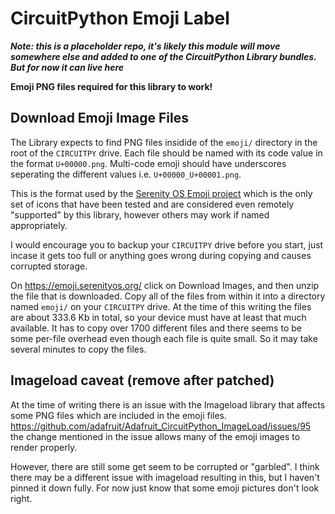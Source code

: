 # CircuitPython Emoji Label

***Note: this is a placeholder repo, it's likely this module will move somewhere else
and added to one of the CircuitPython Library bundles. But for now it can live here***

**Emoji PNG files required for this library to work!**

## Download Emoji Image Files
The Library expects to find PNG files insidide of the `emoji/` directory in the root
of the `CIRCUITPY` drive. Each file should be named with its code value in the format 
`U+00000.png`. Multi-code emoji should have underscores seperating the different values
i.e. `U+00000_U+00001.png`. 

This is the format used by the [Serenity OS Emoji project](https://emoji.serenityos.org/) which is the only set of icons
that have been tested and are considered even remotely "supported" by this library, however others may work if named
appropriately.

I would encourage you to backup your `CIRCUITPY` drive before you start,
just incase it gets too full or anything goes wrong during copying and causes corrupted storage.

On https://emoji.serenityos.org/ click on Download Images, and then unzip the file that is downloaded. 
Copy all of the files from within it into a directory named `emoji/` on your `CIRCUITPY` drive. At the time of this
writing the files are about 333.6 Kb in total, so your device must have at least that much available. It has to copy 
over 1700 different files and there seems to be some per-file overhead even though each file is quite small. So it
may take several minutes to copy the files. 

## Imageload caveat (remove after patched)

At the time of writing there is an issue with the Imageload library that affects some PNG files which are included in
the emoji files. https://github.com/adafruit/Adafruit_CircuitPython_ImageLoad/issues/95 the change mentioned in the issue
allows many of the emoji images to render properly. 

However, there are still some get seem to be corrupted or "garbled". I think there may be a different issue with imageload
resulting in this, but I haven't pinned it down fully. For now just know that some emoji pictures don't look right.